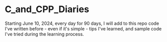 # C_and_CPP_Diaries
Starting June 10, 2024, every day for 90 days, I will add to this repo code I've written before - even if it's simple - tips I've learned, and sample code I've tried during the learning process.
